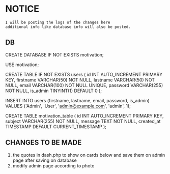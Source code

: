 # NOTICE

    I will be posting the logs of the changes here
    additional info like database info will also be posted.

## DB

CREATE DATABASE IF NOT EXISTS motivation;

USE motivation;

CREATE TABLE IF NOT EXISTS users (
    id INT AUTO_INCREMENT PRIMARY KEY,
    firstname VARCHAR(50) NOT NULL,
    lastname VARCHAR(50) NOT NULL,
    email VARCHAR(100) NOT NULL UNIQUE,
    password VARCHAR(255) NOT NULL,
    is_admin TINYINT(1) DEFAULT 0
);

INSERT INTO users (firstname, lastname, email, password, is_admin)
VALUES ('Admin', 'User', 'admin@example.com', 'admin', 1);

CREATE TABLE motivation_table (
    id INT AUTO_INCREMENT PRIMARY KEY,
    subject VARCHAR(255) NOT NULL,
    message TEXT NOT NULL,
    created_at TIMESTAMP DEFAULT CURRENT_TIMESTAMP
);


## CHANGES TO BE MADE

1. the quotes in dash.php to show on cards below and save them on admin page after saving on database
2. modify admin page according to photo
